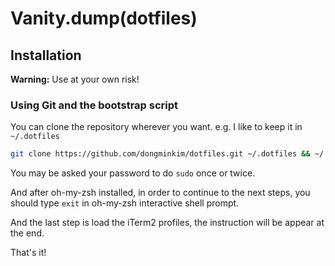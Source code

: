 # Vanity.dump(dotfiles)

## Installation

**Warning:** Use at your own risk!

### Using Git and the bootstrap script

You can clone the repository wherever you want.
e.g. I like to keep it in `~/.dotfiles`

```bash
git clone https://github.com/dongminkim/dotfiles.git ~/.dotfiles && ~/.dotfiles/bootstrap.sh
```

You may be asked your password to do `sudo` once or twice.

And after oh-my-zsh installed, in order to continue to the next steps, you should type `exit` in oh-my-zsh interactive shell prompt.

And the last step is load the iTerm2 profiles, the instruction will be appear at the end.

That's it!

